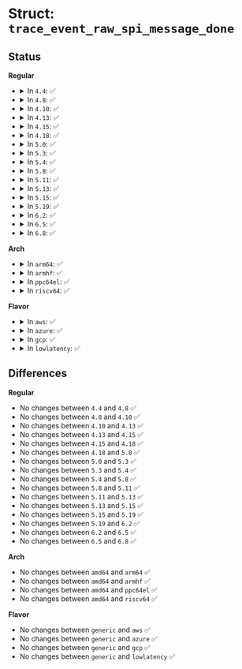 # Struct: <code>trace_event_raw_spi_message_done</code>

## Status
<b>Regular</b>
<ul>
<li>
<details>
<summary>In <code>4.4</code>: ✅</summary>

```c
struct trace_event_raw_spi_message_done {
    struct trace_entry ent;
    int bus_num;
    int chip_select;
    struct spi_message *msg;
    unsigned int frame;
    unsigned int actual;
    char __data[0];
};
```
</details>
</li>
<li>
<details>
<summary>In <code>4.8</code>: ✅</summary>

```c
struct trace_event_raw_spi_message_done {
    struct trace_entry ent;
    int bus_num;
    int chip_select;
    struct spi_message *msg;
    unsigned int frame;
    unsigned int actual;
    char __data[0];
};
```
</details>
</li>
<li>
<details>
<summary>In <code>4.10</code>: ✅</summary>

```c
struct trace_event_raw_spi_message_done {
    struct trace_entry ent;
    int bus_num;
    int chip_select;
    struct spi_message *msg;
    unsigned int frame;
    unsigned int actual;
    char __data[0];
};
```
</details>
</li>
<li>
<details>
<summary>In <code>4.13</code>: ✅</summary>

```c
struct trace_event_raw_spi_message_done {
    struct trace_entry ent;
    int bus_num;
    int chip_select;
    struct spi_message *msg;
    unsigned int frame;
    unsigned int actual;
    char __data[0];
};
```
</details>
</li>
<li>
<details>
<summary>In <code>4.15</code>: ✅</summary>

```c
struct trace_event_raw_spi_message_done {
    struct trace_entry ent;
    int bus_num;
    int chip_select;
    struct spi_message *msg;
    unsigned int frame;
    unsigned int actual;
    char __data[0];
};
```
</details>
</li>
<li>
<details>
<summary>In <code>4.18</code>: ✅</summary>

```c
struct trace_event_raw_spi_message_done {
    struct trace_entry ent;
    int bus_num;
    int chip_select;
    struct spi_message *msg;
    unsigned int frame;
    unsigned int actual;
    char __data[0];
};
```
</details>
</li>
<li>
<details>
<summary>In <code>5.0</code>: ✅</summary>

```c
struct trace_event_raw_spi_message_done {
    struct trace_entry ent;
    int bus_num;
    int chip_select;
    struct spi_message *msg;
    unsigned int frame;
    unsigned int actual;
    char __data[0];
};
```
</details>
</li>
<li>
<details>
<summary>In <code>5.3</code>: ✅</summary>

```c
struct trace_event_raw_spi_message_done {
    struct trace_entry ent;
    int bus_num;
    int chip_select;
    struct spi_message *msg;
    unsigned int frame;
    unsigned int actual;
    char __data[0];
};
```
</details>
</li>
<li>
<details>
<summary>In <code>5.4</code>: ✅</summary>

```c
struct trace_event_raw_spi_message_done {
    struct trace_entry ent;
    int bus_num;
    int chip_select;
    struct spi_message *msg;
    unsigned int frame;
    unsigned int actual;
    char __data[0];
};
```
</details>
</li>
<li>
<details>
<summary>In <code>5.8</code>: ✅</summary>

```c
struct trace_event_raw_spi_message_done {
    struct trace_entry ent;
    int bus_num;
    int chip_select;
    struct spi_message *msg;
    unsigned int frame;
    unsigned int actual;
    char __data[0];
};
```
</details>
</li>
<li>
<details>
<summary>In <code>5.11</code>: ✅</summary>

```c
struct trace_event_raw_spi_message_done {
    struct trace_entry ent;
    int bus_num;
    int chip_select;
    struct spi_message *msg;
    unsigned int frame;
    unsigned int actual;
    char __data[0];
};
```
</details>
</li>
<li>
<details>
<summary>In <code>5.13</code>: ✅</summary>

```c
struct trace_event_raw_spi_message_done {
    struct trace_entry ent;
    int bus_num;
    int chip_select;
    struct spi_message *msg;
    unsigned int frame;
    unsigned int actual;
    char __data[0];
};
```
</details>
</li>
<li>
<details>
<summary>In <code>5.15</code>: ✅</summary>

```c
struct trace_event_raw_spi_message_done {
    struct trace_entry ent;
    int bus_num;
    int chip_select;
    struct spi_message *msg;
    unsigned int frame;
    unsigned int actual;
    char __data[0];
};
```
</details>
</li>
<li>
<details>
<summary>In <code>5.19</code>: ✅</summary>

```c
struct trace_event_raw_spi_message_done {
    struct trace_entry ent;
    int bus_num;
    int chip_select;
    struct spi_message *msg;
    unsigned int frame;
    unsigned int actual;
    char __data[0];
};
```
</details>
</li>
<li>
<details>
<summary>In <code>6.2</code>: ✅</summary>

```c
struct trace_event_raw_spi_message_done {
    struct trace_entry ent;
    int bus_num;
    int chip_select;
    struct spi_message *msg;
    unsigned int frame;
    unsigned int actual;
    char __data[0];
};
```
</details>
</li>
<li>
<details>
<summary>In <code>6.5</code>: ✅</summary>

```c
struct trace_event_raw_spi_message_done {
    struct trace_entry ent;
    int bus_num;
    int chip_select;
    struct spi_message *msg;
    unsigned int frame;
    unsigned int actual;
    char __data[0];
};
```
</details>
</li>
<li>
<details>
<summary>In <code>6.8</code>: ✅</summary>

```c
struct trace_event_raw_spi_message_done {
    struct trace_entry ent;
    int bus_num;
    int chip_select;
    struct spi_message *msg;
    unsigned int frame;
    unsigned int actual;
    char __data[0];
};
```
</details>
</li>
</ul>
<b>Arch</b>
<ul>
<li>
<details>
<summary>In <code>arm64</code>: ✅</summary>

```c
struct trace_event_raw_spi_message_done {
    struct trace_entry ent;
    int bus_num;
    int chip_select;
    struct spi_message *msg;
    unsigned int frame;
    unsigned int actual;
    char __data[0];
};
```
</details>
</li>
<li>
<details>
<summary>In <code>armhf</code>: ✅</summary>

```c
struct trace_event_raw_spi_message_done {
    struct trace_entry ent;
    int bus_num;
    int chip_select;
    struct spi_message *msg;
    unsigned int frame;
    unsigned int actual;
    char __data[0];
};
```
</details>
</li>
<li>
<details>
<summary>In <code>ppc64el</code>: ✅</summary>

```c
struct trace_event_raw_spi_message_done {
    struct trace_entry ent;
    int bus_num;
    int chip_select;
    struct spi_message *msg;
    unsigned int frame;
    unsigned int actual;
    char __data[0];
};
```
</details>
</li>
<li>
<details>
<summary>In <code>riscv64</code>: ✅</summary>

```c
struct trace_event_raw_spi_message_done {
    struct trace_entry ent;
    int bus_num;
    int chip_select;
    struct spi_message *msg;
    unsigned int frame;
    unsigned int actual;
    char __data[0];
};
```
</details>
</li>
</ul>
<b>Flavor</b>
<ul>
<li>
<details>
<summary>In <code>aws</code>: ✅</summary>

```c
struct trace_event_raw_spi_message_done {
    struct trace_entry ent;
    int bus_num;
    int chip_select;
    struct spi_message *msg;
    unsigned int frame;
    unsigned int actual;
    char __data[0];
};
```
</details>
</li>
<li>
<details>
<summary>In <code>azure</code>: ✅</summary>

```c
struct trace_event_raw_spi_message_done {
    struct trace_entry ent;
    int bus_num;
    int chip_select;
    struct spi_message *msg;
    unsigned int frame;
    unsigned int actual;
    char __data[0];
};
```
</details>
</li>
<li>
<details>
<summary>In <code>gcp</code>: ✅</summary>

```c
struct trace_event_raw_spi_message_done {
    struct trace_entry ent;
    int bus_num;
    int chip_select;
    struct spi_message *msg;
    unsigned int frame;
    unsigned int actual;
    char __data[0];
};
```
</details>
</li>
<li>
<details>
<summary>In <code>lowlatency</code>: ✅</summary>

```c
struct trace_event_raw_spi_message_done {
    struct trace_entry ent;
    int bus_num;
    int chip_select;
    struct spi_message *msg;
    unsigned int frame;
    unsigned int actual;
    char __data[0];
};
```
</details>
</li>
</ul>

## Differences
<b>Regular</b>
<ul>
<li>
No changes between <code>4.4</code> and <code>4.8</code> ✅
</li>
<li>
No changes between <code>4.8</code> and <code>4.10</code> ✅
</li>
<li>
No changes between <code>4.10</code> and <code>4.13</code> ✅
</li>
<li>
No changes between <code>4.13</code> and <code>4.15</code> ✅
</li>
<li>
No changes between <code>4.15</code> and <code>4.18</code> ✅
</li>
<li>
No changes between <code>4.18</code> and <code>5.0</code> ✅
</li>
<li>
No changes between <code>5.0</code> and <code>5.3</code> ✅
</li>
<li>
No changes between <code>5.3</code> and <code>5.4</code> ✅
</li>
<li>
No changes between <code>5.4</code> and <code>5.8</code> ✅
</li>
<li>
No changes between <code>5.8</code> and <code>5.11</code> ✅
</li>
<li>
No changes between <code>5.11</code> and <code>5.13</code> ✅
</li>
<li>
No changes between <code>5.13</code> and <code>5.15</code> ✅
</li>
<li>
No changes between <code>5.15</code> and <code>5.19</code> ✅
</li>
<li>
No changes between <code>5.19</code> and <code>6.2</code> ✅
</li>
<li>
No changes between <code>6.2</code> and <code>6.5</code> ✅
</li>
<li>
No changes between <code>6.5</code> and <code>6.8</code> ✅
</li>
</ul>
<b>Arch</b>
<ul>
<li>
No changes between <code>amd64</code> and <code>arm64</code> ✅
</li>
<li>
No changes between <code>amd64</code> and <code>armhf</code> ✅
</li>
<li>
No changes between <code>amd64</code> and <code>ppc64el</code> ✅
</li>
<li>
No changes between <code>amd64</code> and <code>riscv64</code> ✅
</li>
</ul>
<b>Flavor</b>
<ul>
<li>
No changes between <code>generic</code> and <code>aws</code> ✅
</li>
<li>
No changes between <code>generic</code> and <code>azure</code> ✅
</li>
<li>
No changes between <code>generic</code> and <code>gcp</code> ✅
</li>
<li>
No changes between <code>generic</code> and <code>lowlatency</code> ✅
</li>
</ul>
